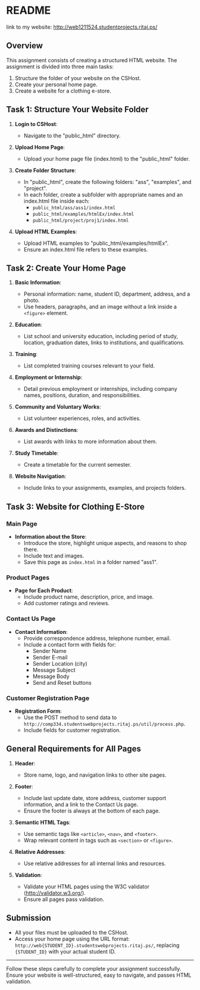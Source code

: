 # README
link to my website: http://web1211524.studentprojects.ritaj.ps/
## Overview

This assignment consists of creating a structured HTML website. The assignment is divided into three main tasks:

1. Structure the folder of your website on the CSHost.
2. Create your personal home page.
3. Create a website for a clothing e-store.

## Task 1: Structure Your Website Folder

1. **Login to CSHost**:
   - Navigate to the "public_html" directory.

2. **Upload Home Page**:
   - Upload your home page file (index.html) to the "public_html" folder.

3. **Create Folder Structure**:
   - In "public_html", create the following folders: "ass", "examples", and "project".
   - In each folder, create a subfolder with appropriate names and an index.html file inside each:
     - `public_html/ass/ass1/index.html`
     - `public_html/examples/htmlEx/index.html`
     - `public_html/project/proj1/index.html`
   
4. **Upload HTML Examples**:
   - Upload HTML examples to "public_html/examples/htmlEx".
   - Ensure an index.html file refers to these examples.

## Task 2: Create Your Home Page

1. **Basic Information**:
   - Personal information: name, student ID, department, address, and a photo.
   - Use headers, paragraphs, and an image without a link inside a `<figure>` element.

2. **Education**:
   - List school and university education, including period of study, location, graduation dates, links to institutions, and qualifications.

3. **Training**:
   - List completed training courses relevant to your field.

4. **Employment or Internship**:
   - Detail previous employment or internships, including company names, positions, duration, and responsibilities.

5. **Community and Voluntary Works**:
   - List volunteer experiences, roles, and activities.

6. **Awards and Distinctions**:
   - List awards with links to more information about them.

7. **Study Timetable**:
   - Create a timetable for the current semester.

8. **Website Navigation**:
   - Include links to your assignments, examples, and projects folders.

## Task 3: Website for Clothing E-Store

### Main Page
- **Information about the Store**:
  - Introduce the store, highlight unique aspects, and reasons to shop there.
  - Include text and images.
  - Save this page as `index.html` in a folder named "ass1".

### Product Pages
- **Page for Each Product**:
  - Include product name, description, price, and image.
  - Add customer ratings and reviews.

### Contact Us Page
- **Contact Information**:
  - Provide correspondence address, telephone number, email.
  - Include a contact form with fields for:
    - Sender Name
    - Sender E-mail
    - Sender Location (city)
    - Message Subject
    - Message Body
    - Send and Reset buttons

### Customer Registration Page
- **Registration Form**:
  - Use the POST method to send data to `http://comp334.studentswebprojects.ritaj.ps/util/process.php`.
  - Include fields for customer registration.

## General Requirements for All Pages

1. **Header**:
   - Store name, logo, and navigation links to other site pages.

2. **Footer**:
   - Include last update date, store address, customer support information, and a link to the Contact Us page.
   - Ensure the footer is always at the bottom of each page.

3. **Semantic HTML Tags**:
   - Use semantic tags like `<article>`, `<nav>`, and `<footer>`.
   - Wrap relevant content in tags such as `<section>` or `<figure>`.

4. **Relative Addresses**:
   - Use relative addresses for all internal links and resources.

5. **Validation**:
   - Validate your HTML pages using the W3C validator (http://validator.w3.org/).
   - Ensure all pages pass validation.

## Submission
- All your files must be uploaded to the CSHost.
- Access your home page using the URL format:
  `http://web{STUDENT_ID}.studentswebprojects.ritaj.ps/`, replacing `{STUDENT_ID}` with your actual student ID.

---

Follow these steps carefully to complete your assignment successfully. Ensure your website is well-structured, easy to navigate, and passes HTML validation.
